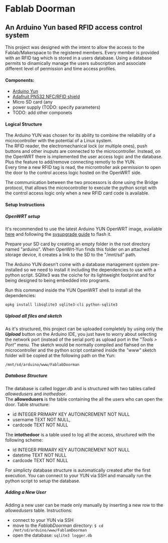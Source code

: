 Fablab Doorman
==============
An Arduino Yun based RFID access control system
-----------------------------------------------
This project was designed with the intent to allow the access to the Fablab/Makerspace to the registered members.
Every member is provided with an RFID tag which is stored in a users database. Using a database permits to dinamically manage the users subscription and associate different level of permission and time access profiles.

#### Components:
* [Arduino Yun](https://www.arduino.cc/en/Main/ArduinoBoardYun)
* [Adafruit PN532 NFC/RFID shield](https://www.adafruit.com/products/789)
* Micro SD card (any 
* power supply (TODO: specify parameters)
* TODO: add other componets 


#### Logical Structure
The Arduino YUN was chosen for its ability to combine the reliability of a microcontroller with the potential of a Linux system.  
The RFID reader, the electromechanical lock (or multiple ones), push buttons and other inuputs are connected to the microcontroller. Instead, on the OpenWRT there is implemented the user access logic and the database. Plus the feature to add/remove connecting remotly to the YUN.  
Every time a new RFID tag is read, the microntroller ask permission to open the door to the control access logic hosted on the OpenWRT side.

The communication between the two processors is done using the Bridge protocol, that allows the microcontroller to execute the python script with the control access logic only when a new RFID card code is available.


#### Setup Instructions
##### OpenWRT setup
It's recommended to use the latest Arduino YUN OpenWRT image, available [here](https://www.arduino.cc/en/Main/Software) and following the [sysupgrade guide](https://www.arduino.cc/en/Tutorial/YunSysupgrade) to flash it.

Prepare your SD card by creating an empty folder in the root directory named "arduino". When OpenWrt-Yun finds this folder on an attached storage device, it creates a link to the SD to the "/mnt/sd" path.

The Arduino YUN doesn't come with a database management system pre-installed so we need to install it including the dependencies to use with a python script. SQlite3 was the coiche for its lightweight footprint and for being designed to being embedded into programs.

Run this command inside the YUN OpenWRT shell to install all the dependencies:

``` bash
opkg install libsqlite3 sqlite3-cli python-sqlite3
```

##### Upload all files and sketch
As it's structured, this project can be uploaded completely by using only the ***Upload*** button on the Arduino IDE, you just have to worry about selecting the network port (instead of the serial port) as upload port in the *"Tools > Port"* menu.
The sketch would be normally compiled and flahsed on the microcontroller and the python script contained inside the *"www"* sketch folder will be copied at the following path on the Yun:  
```
/mnt/sd/arduino/www/FablabDoorman
```

##### Database Structure
The database is called *logger.db* and is structured with two tables called *allowedusers* and *inothedoor*.  
The **allowedusers** is the table containing the all the users who can open the door. Table structure:  
* id INTEGER PRIMARY KEY AUTOINCREMENT NOT NULL
* username TEXT NOT NULL, 
* cardcode TEXT NOT NULL  

The **intothedoor** is a table used to log all the access, structured with the following scheme:
* id INTEGER PRIMARY KEY AUTOINCREMENT NOT NULL
* datetime TEXT NOT NULL
* cardcode TEXT NOT NULL

For simplicty database structure is automatically created after the first execution. You can connect to your YUN via SSH and manually run the python script to setup the database.

##### Adding a New User
Adding a new user can be made only manually by inserting a new row to the *allowedusers* table. Instructions:
* connect to your YUN via SSH
* move to the *FablabDoorman* directory: ```$ cd /mnt/sd/arduino/www/FablamDoorman```
* open the database: ```sqlite3 logger.db```





